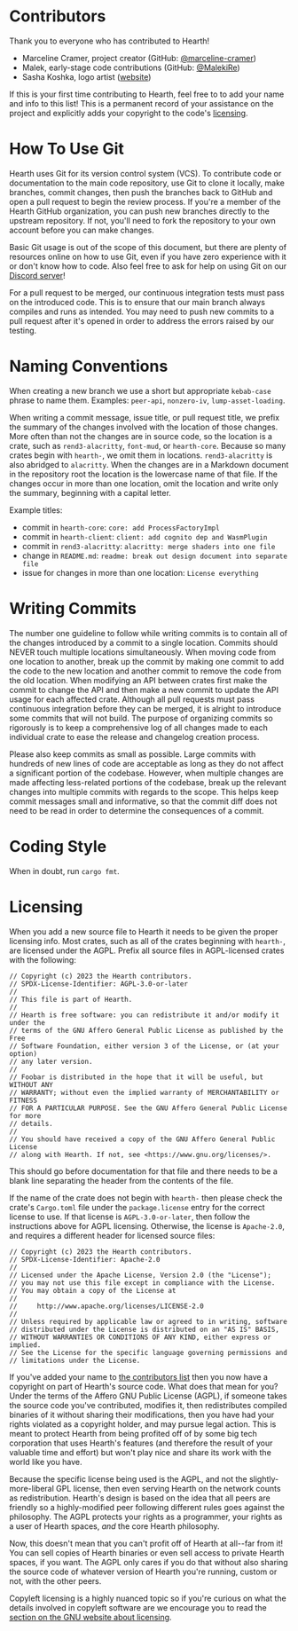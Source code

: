 # Contributors

Thank you to everyone who has contributed to Hearth!

- Marceline Cramer, project creator (GitHub: [@marceline-cramer](https://github.com/marceline-cramer))
- Malek, early-stage code contributions (GitHub: [@MalekiRe](https://github.com/MalekiRe))
- Sasha Koshka, logo artist ([website](https://holanet.xy))

If this is your first time contributing to Hearth, feel free to to add your
name and info to this list! This is a permanent record of your assistance on
the project and explicitly adds your copyright to the code's
[licensing](#licensing).

# How To Use Git

Hearth uses Git for its version control system (VCS). To contribute code or
documentation to the main code repository, use Git to clone it locally, make
branches, commit changes, then push the branches back to GitHub and open a pull
request to begin the review process. If you're a member of the Hearth GitHub
organization, you can push new branches directly to the upstream repository.
If not, you'll need to fork the repository to your own account before you can
make changes.

Basic Git usage is out of the scope of this document, but there are plenty of
resources online on how to use Git, even if you have zero experience with it
or don't know how to code. Also feel free to ask for help on using Git on
our [Discord server](https://discord.gg/gzzJ3pWCft)!

For a pull request to be merged, our continuous integration tests must pass on
the introduced code. This is to ensure that our main branch always compiles and
runs as intended. You may need to push new commits to a pull request after it's
opened in order to address the errors raised by our testing.

# Naming Conventions

When creating a new branch we use a short but appropriate `kebab-case` phrase
to name them. Examples: `peer-api`, `nonzero-iv`, `lump-asset-loading`.

When writing a commit message, issue title, or pull request title, we prefix
the summary of the changes involved with the location of those changes. More
often than not the changes are in source code, so the location is a crate, such
as `rend3-alacritty`, `font-mud`, or `hearth-core`. Because so many crates
begin with `hearth-`, we omit them in locations. `rend3-alacritty` is also
abridged to `alacritty`. When the changes are in a Markdown document in the
repository root the location is the lowercase name of that file. If the changes
occur in more than one location, omit the location and write only the summary,
beginning with a capital letter.

Example titles:
- commit in `hearth-core`: `core: add ProcessFactoryImpl`
- commit in `hearth-client`: `client: add cognito dep and WasmPlugin`
- commit in `rend3-alacritty`: `alacritty: merge shaders into one file`
- change in `README.md`: `readme: break out design document into separate file`
- issue for changes in more than one location: `License everything`

# Writing Commits

The number one guideline to follow while writing commits is to contain all of
the changes introduced by a commit to a single location. Commits should NEVER
touch multiple locations simultaneously. When moving code from one location to
another, break up the commit by making one commit to add the code to the new
location and another commit to remove the code from the old location. When
modifying an API between crates first make the commit to change the API and
then make a new commit to update the API usage for each affected crate.
Although all pull requests must pass continuous integration before they can be
merged, it is alright to introduce some commits that will not build. The
purpose of organizing commits so rigorously is to keep a comprehensive log of
all changes made to each individual crate to ease the release and changelog
creation process.

Please also keep commits as small as possible. Large commits with hundreds of
new lines of code are acceptable as long as they do not affect a significant
portion of the codebase. However, when multiple changes are made affecting
less-related portions of the codebase, break up the relevant changes into
multiple commits with regards to the scope. This helps keep commit messages
small and informative, so that the commit diff does not need to be read in
order to determine the consequences of a commit.

# Coding Style

When in doubt, run `cargo fmt`.

# Licensing

When you add a new source file to Hearth it needs to be given the proper
licensing info. Most crates, such as all of the crates beginning with
`hearth-`, are licensed under the AGPL. Prefix all source files in
AGPL-licensed crates with the following:

```
// Copyright (c) 2023 the Hearth contributors.
// SPDX-License-Identifier: AGPL-3.0-or-later
//
// This file is part of Hearth.
//
// Hearth is free software: you can redistribute it and/or modify it under the
// terms of the GNU Affero General Public License as published by the Free
// Software Foundation, either version 3 of the License, or (at your option)
// any later version.
//
// Foobar is distributed in the hope that it will be useful, but WITHOUT ANY
// WARRANTY; without even the implied warranty of MERCHANTABILITY or FITNESS
// FOR A PARTICULAR PURPOSE. See the GNU Affero General Public License for more
// details.
//
// You should have received a copy of the GNU Affero General Public License
// along with Hearth. If not, see <https://www.gnu.org/licenses/>.
```

This should go before documentation for that file and there needs to be a blank
line separating the header from the contents of the file.

If the name of the crate does not begin with `hearth-` then please check the
crate's `Cargo.toml` file under the `package.license` entry for the correct
license to use. If that license is `AGPL-3.0-or-later`, then follow the
instructions above for AGPL licensing. Otherwise, the license is `Apache-2.0`,
and requires a different header for licensed source files:

```
// Copyright (c) 2023 the Hearth contributors.
// SPDX-License-Identifier: Apache-2.0
//
// Licensed under the Apache License, Version 2.0 (the "License");
// you may not use this file except in compliance with the License.
// You may obtain a copy of the License at
//
//     http://www.apache.org/licenses/LICENSE-2.0
//
// Unless required by applicable law or agreed to in writing, software
// distributed under the License is distributed on an "AS IS" BASIS,
// WITHOUT WARRANTIES OR CONDITIONS OF ANY KIND, either express or implied.
// See the License for the specific language governing permissions and
// limitations under the License.
```

If you've added your name to [the contributors list](#contributors) then you
now have a copyright on part of Hearth's source code. What does that mean for
you? Under the terms of the Affero GNU Public License (AGPL), if someone takes
the source code you've contributed, modifies it, then redistributes compiled
binaries of it without sharing their modifications, then you have had your
rights violated as a copyright holder, and may pursue legal action. This is
meant to protect Hearth from being profited off of by some big tech corporation
that uses Hearth's features (and therefore the result of your valuable time and
effort) but won't play nice and share its work with the world like you have.

Because the specific license being used is the AGPL, and not the
slightly-more-liberal GPL license, then even serving Hearth on the network
counts as redistribution. Hearth's design is based on the idea that all peers
are friendly so a highly-modified peer following different rules goes against
the philosophy. The AGPL protects your rights as a programmer, your rights as a
user of Hearth spaces, *and* the core Hearth philosophy.

Now, this doesn't mean that you can't profit off of Hearth at all--far from it!
You can sell copies of Hearth binaries or even sell access to private Hearth
spaces, if you want. The AGPL only cares if you do that without also sharing
the source code of whatever version of Hearth you're running, custom or not,
with the other peers.

Copyleft licensing is a highly nuanced topic so if you're curious on what the
details involved in copyleft software are we encourage you to read the
[section on the GNU website about licensing](https://www.gnu.org/licenses/).
